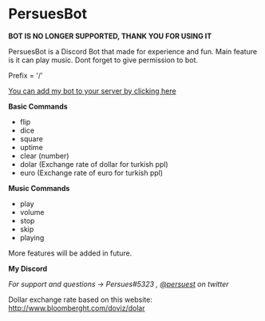 # PersuesBot 


**BOT IS NO LONGER SUPPORTED, THANK YOU FOR USING IT**

PersuesBot is a Discord Bot that made for experience and fun.
Main feature is it can play music.
Dont forget to give permission to bot.


Prefix = '/'

[You can add my bot to your server by clicking here](https://discordapp.com/api/oauth2/authorize?client_id=440163732383989761&permissions=0&scope=bot)


**Basic Commands**
- flip     
- dice          
- square        
- uptime
- clear (number)
- dolar (Exchange rate of dollar for turkish ppl) 
- euro (Exchange rate of euro for turkish ppl)

**Music Commands**
- play
- volume
- stop
- skip
- playing

More features will be added in future.

**My Discord**

*For support and questions -> Persues#5323 , [@persuest](https://twitter.com/Persuest) on twitter*
 
Dollar exchange rate based on this website: http://www.bloomberght.com/doviz/dolar
